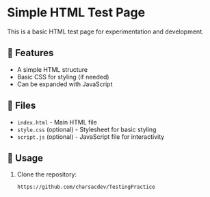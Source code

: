 # Simple HTML Test Page

This is a basic HTML test page for experimentation and development.

## 📌 Features
- A simple HTML structure
- Basic CSS for styling (if needed)
- Can be expanded with JavaScript

## 📁 Files
- `index.html` - Main HTML file
- `style.css` (optional) - Stylesheet for basic styling
- `script.js` (optional) - JavaScript file for interactivity

## 🚀 Usage
1. Clone the repository:
   ```sh
   https://github.com/charsacdev/TestingPractice